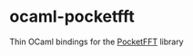 # ocaml-pocketfft

Thin OCaml bindings for the [PocketFFT](https://github.com/mreineck/pocketfft/tree/cpp) library

